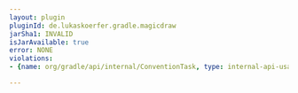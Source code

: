 ```yaml
---
layout: plugin
pluginId: de.lukaskoerfer.gradle.magicdraw
jarSha1: INVALID
isJarAvailable: true
error: NONE
violations:
- {name: org/gradle/api/internal/ConventionTask, type: internal-api-usage}

---
```

